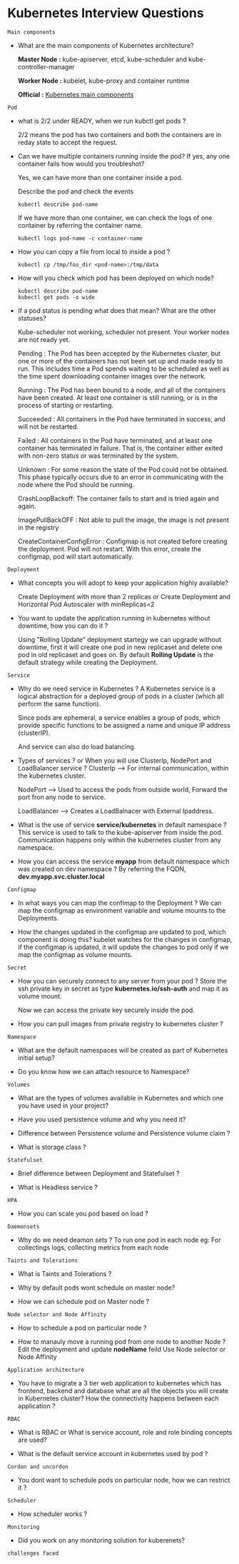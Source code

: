 # Kubernetes Interview Questions

`Main components`
* What are the main components of Kubernetes architecture?
  
  **Master Node :** kube-apiserver, etcd, kube-scheduler and kube-controller-manager 
  
  **Worker Node :** kubelet, kube-proxy and container runtime
  
  **Official :** [Kubernetes main components](https://kubernetes.io/docs/concepts/overview/components/)

`Pod`
* what is 2/2 under READY, when we run kubctl get pods ?

  2/2 means the pod has two containers and both the containers are in reday state to accept the request.

* Can we have multiple containers running inside the pod? If yes, any one container fails how would you troubleshot?
  
  Yes, we can have more than one container inside a pod.
  
  Describe the pod and check the events 
  ```
  kubectl describe pod-name
  ```
  
  If we have more than one container, we can check the logs of one container by referring the container name.
  ```
  kubectl logs pod-name -c container-name
  ```

*  How you can copy a file from local to inside a pod ?
   ```
   kubectl cp /tmp/foo_dir <pod-name>:/tmp/data
   ```

* How will you check which pod has been deployed on which node?
  ```
  kubectl describe pod-name
  kubectl get pods -o wide
  ```

* If a pod status is pending what does that mean? What are the other statuses?
  
  Kube-scheduler not working, scheduler not present.
  Your worker nodes are not ready yet.
  
  Pending : The Pod has been accepted by the Kubernetes cluster, but one or more of the containers has not been set up and made ready to run. This includes time a Pod spends waiting to be scheduled as well as the time spent downloading container images over the network.

  Running : The Pod has been bound to a node, and all of the containers have been created. At least one container is still running, or is in the process of starting or restarting.
 
  Succeeded : All containers in the Pod have terminated in success, and will not be restarted.
  
  Failed : All containers in the Pod have terminated, and at least one container has terminated in failure. That is, the container either exited with non-zero status or was terminated by the system.
  
  Unknown : For some reason the state of the Pod could not be obtained. This phase typically occurs due to an error in communicating with the node where the Pod should be running.

  CrashLoopBackoff: The container fails to start and is tried again and again.
  
  ImagePullBackOFF : Not able to pull the image, the image is not present in the registry
  
  CreateContainerConfigError : Configmap is not created before creating the deployment. Pod will not restart. With this error, create the configmap, pod will start automatically.


`Deployment`
* What concepts you will adopt to keep your application highly available?
  
  Create Deployment with more than 2 replicas or Create Deployment and Horizontal Pod Autoscaler with minReplicas=2

* You want to update the application running in kubernetes without downtime, how you can do it ?
  
  Using "Rolling Update" deployment startegy we can upgrade without downtime, first it will create one pod in new replicaset and delete one pod in old replicaset and goes on. By default **Rolling Update** is the default strategy while creating the Deployment.

`Service`
* Why do we need service in Kubernetes ?
  A Kubernetes service is a logical abstraction for a deployed group of pods in a cluster (which all perform the same function). 
  
  Since pods are ephemeral, a service enables a group of pods, which provide specific functions to be assigned a name and unique IP address (clusterIP).

  And service can also do load balancing.

* Types of services ? or When you will use ClusterIp, NodePort and LoadBalancer service ?
  ClusterIp --> For internal communication, within the kubernetes cluster.
  
  NodePort --> Used to access the pods from outside world, Forward the port fron any node to service. 
  
  LoadBalancer --> Creates a LoadBalnacer with External Ipaddress.

* What is the use of service **service/kubernetes** in default namespace ?
  This service is used to talk to the kube-apiserver from inside the pod. Communication happens only within the kubernetes cluster from any namespace. 

* How you can access the service **myapp** from default namespace which was created on dev namespace ?
  By referring the FQDN, **dev.myapp.svc.cluster.local**  

`Configmap`
* In what ways you can map the confimap to the Deployment ?
  We can map the configmap as environment variable and volume mounts to the Deployments.

* How the changes updated in the configmap are updated to pod, which component is doing this?
  kubelet watches for the changes in configmap, if the configmap is updated, it will update the changes to pod only if we map the configmap as volume mounts. 

`Secret`
* How you can securely connect to any server from your pod ?
  Store the ssh private key in secret as type **kubernetes.io/ssh-auth** and map it as volume mount.

  Now we can access the private key securely inside the pod. 

* How you can pull images from private registry to kubernetes cluster ?
  

`Namespace`
* What are the default namespaces will be created as part of Kubernetes initial setup?

* Do you know how we can attach resource to Namespace?

`Volumes`
* What are the types of volumes available in Kubernetes and which one you have used in your project? 

* Have you used persistence volume and why you need it?

* Difference between Persistence volume and Persistence volume claim ?

* What is storage class ?

`Statefulset`
* Brief difference between Deployment and Statefulset ?

* What is Headless service ?

`HPA`
* How you can scale you pod based on load ?

`Daemonsets`
* Why do we need deamon sets ?
  To run one pod in each node eg: For collectings logs, collecting metrics from each node

`Taints and Tolerations`
* What is Taints and Tolerations ?

* Why by default pods wont schedule on master node?

* How we can schedule pod on Master node ?

`Node selector and Node Affinity`
* How to schedule a pod on particular node ?

* How to manauly move a running pod from one node to another Node ?
  Edit the deployment and update **nodeName** feild
  Use Node selector or Node Affinity

`Application architecture`
* You have to migrate a 3 tier web application to kubernetes which has frontend, backend and database what are all the objects you will create in Kubernetes cluster? How the connectivity happens between each application ?

`RBAC`
* What is RBAC or What is service account, role and role binding concepts are used?

* What is the default service account in kubernetes used by pod ?

`Cordon and uncordon`
* You dont want to schedule pods on particular node, how we can restrict it ?

`Scheduler`
* How scheduler works ?

`Monitoring`
* Did you work on any monitoring solution for kuberenets?

`challenges faced`
